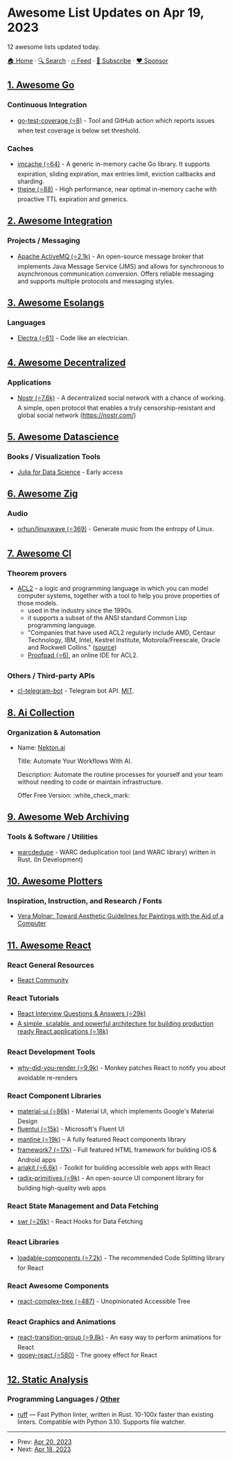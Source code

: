 # Awesome List Updates on Apr 19, 2023

12 awesome lists updated today.

[🏠 Home](/README.md) · [🔍 Search](https://www.trackawesomelist.com/search/) · [🔥 Feed](https://www.trackawesomelist.com/rss.xml) · [📮 Subscribe](https://trackawesomelist.us17.list-manage.com/subscribe?u=d2f0117aa829c83a63ec63c2f&id=36a103854c) · [❤️  Sponsor](https://github.com/sponsors/theowenyoung)



## [1. Awesome Go](/content/avelino/awesome-go/README.md)

### Continuous Integration

*   [go-test-coverage (⭐8)](https://github.com/vladopajic/go-test-coverage) - Tool and GitHub action which reports issues when test coverage is below set threshold.

### Caches

*   [imcache (⭐64)](https://github.com/erni27/imcache) - A generic in-memory cache Go library. It supports expiration, sliding expiration, max entries limit, eviction callbacks and sharding.
*   [theine (⭐88)](https://github.com/Yiling-J/theine-go) - High performance, near optimal in-memory cache with proactive TTL expiration and generics.

## [2. Awesome Integration](/content/stn1slv/awesome-integration/README.md)

### Projects / Messaging

*   [Apache ActiveMQ (⭐2.1k)](https://github.com/apache/activemq) - An open-source message broker that implements Java Message Service (JMS) and allows for synchronous to asynchronous communication conversion. Offers reliable messaging and supports multiple protocols and messaging styles.

## [3. Awesome Esolangs](/content/angrykoala/awesome-esolangs/README.md)

### Languages

*   [Electra (⭐61)](https://github.com/DolphyWind/Electra-Lang) - Code like an electrician.

## [4. Awesome Decentralized](/content/croqaz/awesome-decentralized/README.md)

### Applications

*   [Nostr (⭐7.6k)](https://github.com/nostr-protocol/nostr) - A decentralized social network with a chance of working. A simple, open protocol that enables a truly censorship-resistant and global social network (<https://nostr.com/>)

## [5. Awesome Datascience](/content/academic/awesome-datascience/README.md)

### Books / Visualization Tools

*   [Julia for Data Science](https://www.manning.com/books/julia-for-data-science) - Early access

## [6. Awesome Zig](/content/catdevnull/awesome-zig/README.md)

### Audio

*   [orhun/linuxwave (⭐369)](https://github.com/orhun/linuxwave) - Generate music from the entropy of Linux.

## [7. Awesome Cl](/content/CodyReichert/awesome-cl/README.md)

### Theorem provers

*   [ACL2](https://www.cs.utexas.edu/users/moore/acl2/) - a logic and programming language in which you can model computer systems, together with a tool to help you prove properties of those models.
    *   used in the industry since the 1990s.
    *   it supports a subset of the ANSI standard Common Lisp programming language.
    *   "Companies that have used ACL2 regularly include AMD, Centaur Technology, IBM, Intel, Kestrel Institute, Motorola/Freescale, Oracle and Rockwell Collins." ([source](https://royalsocietypublishing.org/doi/10.1098/rsta.2015.0399))
    *   [Proofpad (⭐6)](https://github.com/calebegg/proof-pad/), an online IDE for ACL2.

### Others / Third-party APIs

*   [cl-telegram-bot](https://40ants.com/cl-telegram-bot/) - Telegram bot API. [MIT](https://opensource.org/licenses/MIT).

## [8. Ai Collection](/content/ai-collection/ai-collection/README.md)

### Organization & Automation

- Name: [Nekton.ai](https://nekton.ai/?ref=aicollection)

  Title: Automate Your Workflows With AI.

  Description: Automate the routine processes for yourself and your team without needing to code or maintain infrastructure.

  Offer Free Version: :white\_check\_mark:



## [9. Awesome Web Archiving](/content/iipc/awesome-web-archiving/README.md)

### Tools & Software / Utilities

*   [warcdedupe](https://gitlab.com/taricorp/warcdedupe) - WARC deduplication tool (and WARC library) written in Rust. (In Development)

## [10. Awesome Plotters](/content/beardicus/awesome-plotters/README.md)

### Inspiration, Instruction, and Research / Fonts

*   [Vera Molnar: Toward Aesthetic Guidelines for Paintings with the Aid of a Computer](https://rednoise.org/softas/uploads/molnar.pdf)

## [11. Awesome React](/content/enaqx/awesome-react/README.md)

### React General Resources

*   [React Community](https://react.dev/community)

### React Tutorials

*   [React Interview Questions & Answers (⭐29k)](https://github.com/sudheerj/reactjs-interview-questions)
*   [A simple, scalable, and powerful architecture for building production ready React applications (⭐18k)](https://github.com/alan2207/bulletproof-react)

### React Development Tools

*   [why-did-you-render (⭐9.9k)](https://github.com/welldone-software/why-did-you-render) - Monkey patches React to notify you about avoidable re-renders

### React Component Libraries

*   [material-ui (⭐86k)](https://github.com/mui/material-ui) - Material UI, which implements Google's Material Design
*   [fluentui (⭐15k)](https://github.com/microsoft/fluentui) - Microsoft's Fluent UI
*   [mantine (⭐19k)](https://github.com/mantinedev/mantine) – A fully featured React components library
*   [framework7 (⭐17k)](https://github.com/framework7io/framework7) - Full featured HTML framework for building iOS & Android apps
*   [ariakit (⭐6.6k)](https://github.com/ariakit/ariakit) - Toolkit for building accessible web apps with React
*   [radix-primitives (⭐9k)](https://github.com/radix-ui/primitives) - An open-source UI component library for building high-quality web apps

### React State Management and Data Fetching

*   [swr (⭐26k)](https://github.com/vercel/swr) - React Hooks for Data Fetching

### React Libraries

*   [loadable-components (⭐7.2k)](https://github.com/gregberge/loadable-components) - The recommended Code Splitting library for React

### React Awesome Components

*   [react-complex-tree (⭐487)](https://github.com/lukasbach/react-complex-tree) - Unopinionated Accessible Tree

### React Graphics and Animations

*   [react-transition-group (⭐9.8k)](https://github.com/reactjs/react-transition-group) - An easy way to perform animations for React
*   [gooey-react (⭐580)](https://github.com/luukdv/gooey-react) - The gooey effect for React

## [12. Static Analysis](/content/analysis-tools-dev/static-analysis/README.md)

### Programming Languages / [Other](#other-1)

*   [ruff](https://astral.sh/ruff) — Fast Python linter, written in Rust. 10-100x faster than existing linters. Compatible with Python 3.10. Supports file watcher.

---

- Prev: [Apr 20, 2023](/content/2023/04/20/README.md)
- Next: [Apr 18, 2023](/content/2023/04/18/README.md)